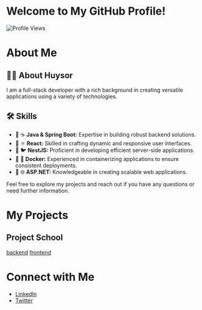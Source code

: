 # Welcome to My GitHub Profile!

![Profile Views](https://komarev.com/ghpvc/?username=khuysor)


# About Me

## 👨‍💻 About Huysor
I am a full-stack developer with a rich background in creating versatile applications using a variety of technologies.

## 🛠️ Skills
- 🥇 ☕ **Java & Spring Boot:** Expertise in building robust backend solutions.
- 🥇 ⚛️ **React:** Skilled in crafting dynamic and responsive user interfaces.
- 🥇 🐦 **NestJS:** Proficient in developing efficient server-side applications.
- 🥇 🐳 **Docker:** Experienced in containerizing applications to ensure consistent deployments.
- 🥇 🌐 **ASP.NET:** Knowledgeable in creating scalable web applications.


Feel free to explore my projects and reach out if you have any questions or need further information.




# My Projects
## Project School
[backend](https://github.com/khuysor/project-school)
[frontend](https://github.com/khuysor/project-school-ui)

# Connect with Me
- [LinkedIn](https://www.linkedin.com/in/huysor-kheang-203118284?utm_source=share&utm_campaign=share_via&utm_content=profile&utm_medium=android_app)
- [Twitter](https://twitter.com/your-profile)
